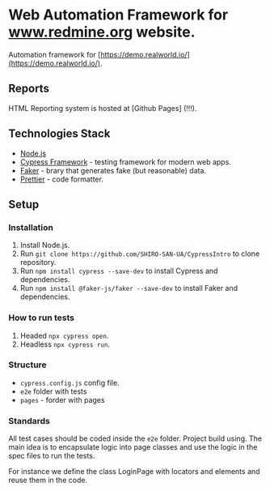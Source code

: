 # Web Automation Framework for www.redmine.org website.


Automation framework for [https://demo.realworld.io/](https://demo.realworld.io/).

## Reports

HTML Reporting system is hosted at [Github Pages] (!!!).

## Technologies Stack

-   [Node.js](https://nodejs.org/en/)
-   [Cypress Framework](https://www.cypress.io/) - testing framework for modern web apps.
-   [Faker](https://fakerjs.dev/guide/) - brary that generates fake (but reasonable) data.
-   [Prettier](https://prettier.io/) - code formatter.

## Setup

### Installation

1.  Install Node.js.
1.  Run `git clone https://github.com/SHIRO-SAN-UA/CypressIntro` to clone repository.
1.  Run `npm install cypress --save-dev` to install Cypress and dependencies.
1.  Run `npm install @faker-js/faker --save-dev` to install Faker and dependencies.

### How to run tests


1.  Headed `npx cypress open`.
1.  Headless `npx cypress run`.


### Structure

-   `cypress.config.js` config file.
-   `e2e` folder with tests
-   `pages` - forder with pages

### Standards

All test cases should be coded inside the `e2e` folder.
Project build using. The main idea is to encapsulate logic into page classes and use the logic in the spec files to run the tests.

For instance we define the class LoginPage with locators and elements and reuse them in the code.